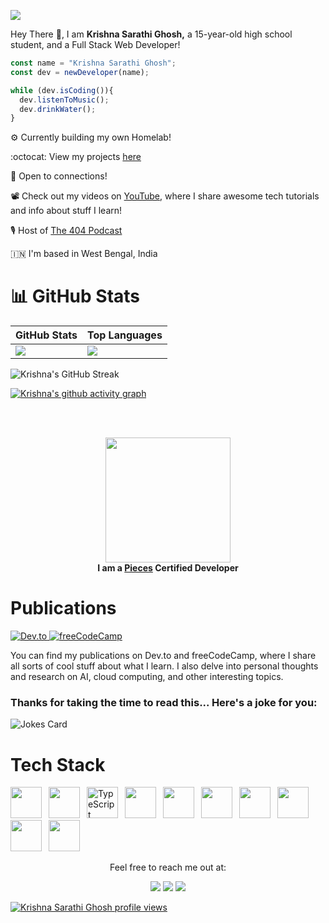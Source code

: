 <p>
  <img src="https://pbs.twimg.com/profile_banners/1495009262070026242/1732354743/1500x500">
</p>

Hey There 👋, I am **Krishna Sarathi Ghosh,** a 15-year-old high school student, and a Full Stack Web Developer!


```js
const name = "Krishna Sarathi Ghosh";
const dev = newDeveloper(name);

while (dev.isCoding()){
  dev.listenToMusic();
  dev.drinkWater();
}

```

⚙️ Currently building my own Homelab!

:octocat: View my projects <a href="https://github.com/imkrishnasarathi">here</a>

🤝 Open to connections!

📽 Check out my videos on [YouTube](https://youtube.com/@krishcodes), where I share awesome tech tutorials and info about stuff I learn!

🎙️ Host of [The 404 Podcast](https://www.youtube.com/@krishcodes/podcasts)

🇮🇳 I'm based in West Bengal, India

# **📊 GitHub Stats**

| GitHub Stats | Top Languages |
|--------------|---------------|
| ![](https://github-readme-stats.vercel.app/api?username=imkrishnasarathi&theme=nightowl&hide_border=false&include_all_commits=false&count_private=false) | ![](https://github-readme-stats.vercel.app/api/top-langs/?username=imkrishnasarathi&theme=nightowl&hide_border=false&include_all_commits=false&count_private=false&layout=compact) |

![Krishna's GitHub Streak](https://github-readme-streak-stats.herokuapp.com/?user=imkrishnasarathi&theme=nightowl&hide_border=false)<br/>

[![Krishna's github activity graph](https://github-readme-activity-graph.vercel.app/graph?username=imkrishnasarathi&theme=react-dark)](https://github.com/imkrishnasarathi/github-readme-activity-graph)

<!--START_SECTION:waka-->
<!--END_SECTION:waka-->

<br/><br/>

<div align="center">
    <img src="https://github.com/user-attachments/assets/91efd412-9d69-427b-ac6a-64ed8bf90c07" width="200" height="200">
    <br/>
    <strong>I am a <a href="https://badgr.com/public/assertions/Adf8q6OEQuKlvaxDFCkfkg">Pieces</a> Certified Developer</strong>
</div>

# Publications
<div>
  <a href="https://dev.to/krishnasarathi">
    <img src="https://img.shields.io/badge/dev.to-0A0A0A?style=for-the-badge&logo=dev.to&logoColor=white" target="_blank" alt="Dev.to">
  </a>
  <a href="https://freecodecamp.org/news/author/imkrishnasarathi/">
    <img src="https://img.shields.io/badge/freeCodeCamp-4C4C4C?style=for-the-badge&logo=freecodecamp&logoColor=white" target="_blank" alt="freeCodeCamp">
  </a>
</div>

You can find my publications on Dev.to and freeCodeCamp, where I share all sorts of cool stuff about what I learn.
I also delve into personal thoughts and research on AI, cloud computing, and other interesting topics.

### Thanks for taking the time to read this... Here's a joke for you:

![Jokes Card](https://readme-jokes.vercel.app/api)

# **Tech Stack**
<img height="50" src="https://cdn.jsdelivr.net/gh/devicons/devicon@latest/icons/go/go-original.svg" />&ensp;
<img height="50" src="https://cdn.jsdelivr.net/gh/devicons/devicon/icons/python/python-original.svg" />&ensp;
<img height="50" src="https://cdn.jsdelivr.net/gh/devicons/devicon/icons/typescript/typescript-original.svg" alt="TypeScript" />&ensp;
<img height="50" src="https://cdn.jsdelivr.net/gh/devicons/devicon/icons/react/react-original.svg" />&ensp;
<img height="50" src="https://cdn.jsdelivr.net/gh/devicons/devicon/icons/nodejs/nodejs-original.svg" />&ensp;
<img height="50" src="https://cdn.jsdelivr.net/gh/devicons/devicon@latest/icons/tailwindcss/tailwindcss-original.svg" />&ensp;
<img height="50" src="https://cdn.jsdelivr.net/gh/devicons/devicon@latest/icons/sass/sass-original.svg"/>&ensp;
<img height="50" src="https://cdn.jsdelivr.net/gh/devicons/devicon@latest/icons/nextjs/nextjs-original.svg"/>&ensp;
<img height="50" src="https://cdn.jsdelivr.net/gh/devicons/devicon@latest/icons/figma/figma-original.svg"/>&ensp;
<img height="50" src="https://cdn.jsdelivr.net/gh/devicons/devicon@latest/icons/swift/swift-original.svg"/>&ensp;

<rect fill="white" />

<div align='center'> 
  Feel free to reach me out at:
  <br>
  <p align="center">
  <a href="https://dev.to/krishnasarathi"><img src="https://img.shields.io/badge/dev.to-0A0A0A?style=for-the-badge&logo=dev.to&logoColor=white"></a> 
  <a href="https://twitter.com/intent/follow?screen_name=codeskae"><img src="https://img.shields.io/badge/Twitter-1DA1F2?style=for-the-badge&logo=twitter&logoColor=white"></a>
  <a href="mailto:krishnasarathishem+githubprofile@gmail.com"><img src="https://img.shields.io/badge/mail-EA4335?style=for-the-badge&logo=gmail&logoColor=white"></a>
</p>
</div>

[![Krishna Sarathi Ghosh profile views](https://u8views.com/api/v1/github/profiles/85837080/views/day-week-month-total-count.svg)](https://u8views.com/github/imkrishnasarathi)



